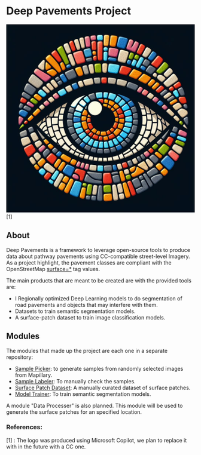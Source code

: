 # Deep Pavements Project

![Alt text](logo.jpg) [1]

## About 

Deep Pavements is a framework to leverage open-source tools to produce data about pathway pavements using CC-compatible street-level Imagery. 
As a project highlight, the pavement classes are compliant with the OpenStreetMap [surface=*](https://wiki.openstreetmap.org/wiki/Key:surface) tag values. 

The main products that are meant to be created are with the provided tools are:

- I Regionally optimized Deep Learning models to do segmentation of road pavements and objects that may interfere with them.
- Datasets to train semantic segmentation models.
- A surface-patch dataset to train image classification models.

## Modules

The modules that made up the project are each one in a separate repository:

- [Sample Picker](https://github.com/kauevestena/deep_pavements_sample_picker): to generate samples from randomly selected images from Mapillary.
- [Sample Labeler](https://github.com/kauevestena/deep_pavements_labeler): To manually check the samples.
- [Surface Patch Dataset](https://github.com/kauevestena/deep_pavements_dataset): A manually curated dataset of surface patches.
- [Model Trainer](https://github.com/kauevestena/deep_pavements_trainer): To train semantic segmentation models.

A module "Data Processer" is also planned. This module will be used to generate the surface patches for an specified location.

### References:
[1] : The logo was produced using Microsoft Copilot, we plan to replace it with in the future with a CC one.
